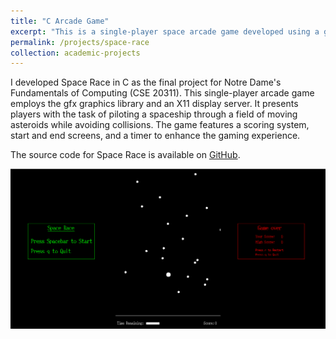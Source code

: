 ```yaml
---
title: "C Arcade Game"
excerpt: "This is a single-player space arcade game developed using a graphics library in C. It features dynamically placed and moving asteroids, a scoring system, start and end screens, along with a real-time moving timer.<br/><img src='/images/space_race.png'>"
permalink: /projects/space-race
collection: academic-projects
---
```



I developed Space Race in C as the final project for Notre Dame's Fundamentals of Computing (CSE 20311). This single-player arcade game employs the gfx graphics library and an X11 display server. It presents players with the task of piloting a spaceship through a field of moving asteroids while avoiding collisions. The game features a scoring system, start and end screens, and a timer to enhance the gaming experience.

The source code for Space Race is available on [GitHub](https://github.com/johnflanagan827/space-race).

<a href='https://github.com/johnflanagan827/space-race'><img src='/images/space_race_large.png'></a>